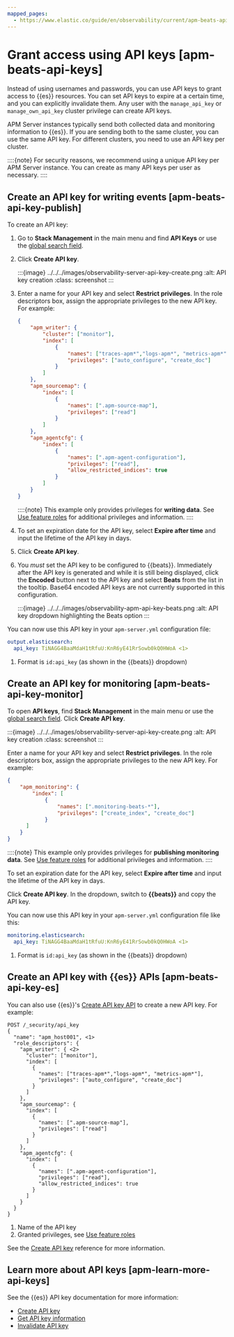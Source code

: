 ```yaml
---
mapped_pages:
  - https://www.elastic.co/guide/en/observability/current/apm-beats-api-keys.html
---
```


# Grant access using API keys [apm-beats-api-keys]

Instead of using usernames and passwords, you can use API keys to grant access to {{es}} resources. You can set API keys to expire at a certain time, and you can explicitly invalidate them. Any user with the `manage_api_key` or `manage_own_api_key` cluster privilege can create API keys.

APM Server instances typically send both collected data and monitoring information to {{es}}. If you are sending both to the same cluster, you can use the same API key. For different clusters, you need to use an API key per cluster.

::::{note}
For security reasons, we recommend using a unique API key per APM Server instance. You can create as many API keys per user as necessary.
::::



## Create an API key for writing events [apm-beats-api-key-publish]

To create an API key:

1. Go to **Stack Management** in the main menu and find **API Keys** or use the [global search field](../../../explore-analyze/find-and-organize/find-apps-and-objects.md).
2. Click **Create API key**.

    :::{image} ../../../images/observability-server-api-key-create.png
    :alt: API key creation
    :class: screenshot
    :::

3. Enter a name for your API key and select **Restrict privileges**. In the role descriptors box, assign the appropriate privileges to the new API key. For example:

    ```json
    {
        "apm_writer": {
            "cluster": ["monitor"],
            "index": [
                {
                    "names": ["traces-apm*","logs-apm*", "metrics-apm*"],
                    "privileges": ["auto_configure", "create_doc"]
                }
            ]
        },
        "apm_sourcemap": {
            "index": [
                {
                    "names": [".apm-source-map"],
                    "privileges": ["read"]
                }
            ]
        },
        "apm_agentcfg": {
            "index": [
                {
                    "names": [".apm-agent-configuration"],
                    "privileges": ["read"],
                    "allow_restricted_indices": true
                }
            ]
        }
    }
    ```

    ::::{note}
    This example only provides privileges for **writing data**. See [Use feature roles](create-assign-feature-roles-to-apm-server-users.md) for additional privileges and information.
    ::::

4. To set an expiration date for the API key, select **Expire after time** and input the lifetime of the API key in days.
5. Click **Create API key**.
6. You *must* set the API key to be configured to {{beats}}. Immediately after the API key is generated and while it is still being displayed, click the **Encoded** button next to the API key and select **Beats** from the list in the tooltip. Base64 encoded API keys are not currently supported in this configuration.

    :::{image} ../../../images/observability-apm-api-key-beats.png
    :alt: API key dropdown highlighting the Beats option
    :::


You can now use this API key in your `apm-server.yml` configuration file:

```yaml
output.elasticsearch:
  api_key: TiNAGG4BaaMdaH1tRfuU:KnR6yE41RrSowb0kQ0HWoA <1>
```

1. Format is `id:api_key` (as shown in the {{beats}} dropdown)



## Create an API key for monitoring [apm-beats-api-key-monitor]

To open **API keys**, find **Stack Management** in the main menu or use the [global search field](../../../explore-analyze/find-and-organize/find-apps-and-objects.md). Click **Create API key**.

:::{image} ../../../images/observability-server-api-key-create.png
:alt: API key creation
:class: screenshot
:::

Enter a name for your API key and select **Restrict privileges**. In the role descriptors box, assign the appropriate privileges to the new API key. For example:

```json
{
    "apm_monitoring": {
        "index": [
            {
                "names": [".monitoring-beats-*"],
                "privileges": ["create_index", "create_doc"]
            }
      ]
    }
}
```

::::{note}
This example only provides privileges for **publishing monitoring data**. See [Use feature roles](create-assign-feature-roles-to-apm-server-users.md) for additional privileges and information.
::::


To set an expiration date for the API key, select **Expire after time** and input the lifetime of the API key in days.

Click **Create API key**. In the dropdown, switch to **{{beats}}** and copy the API key.

You can now use this API key in your `apm-server.yml` configuration file like this:

```yaml
monitoring.elasticsearch:
  api_key: TiNAGG4BaaMdaH1tRfuU:KnR6yE41RrSowb0kQ0HWoA <1>
```

1. Format is `id:api_key` (as shown in the {{beats}} dropdown)



## Create an API key with {{es}} APIs [apm-beats-api-key-es]

You can also use {{es}}'s [Create API key API](https://www.elastic.co/guide/en/elasticsearch/reference/current/security-api-create-api-key.html) to create a new API key. For example:

```console
POST /_security/api_key
{
  "name": "apm_host001", <1>
  "role_descriptors": {
    "apm_writer": { <2>
      "cluster": ["monitor"],
      "index": [
        {
          "names": ["traces-apm*","logs-apm*", "metrics-apm*"],
          "privileges": ["auto_configure", "create_doc"]
        }
      ]
    },
    "apm_sourcemap": {
      "index": [
        {
          "names": [".apm-source-map"],
          "privileges": ["read"]
        }
      ]
    },
    "apm_agentcfg": {
      "index": [
        {
          "names": [".apm-agent-configuration"],
          "privileges": ["read"],
          "allow_restricted_indices": true
        }
      ]
    }
  }
}
```

1. Name of the API key
2. Granted privileges, see [Use feature roles](create-assign-feature-roles-to-apm-server-users.md)


See the [Create API key](https://www.elastic.co/guide/en/elasticsearch/reference/current/security-api-create-api-key.html) reference for more information.


## Learn more about API keys [apm-learn-more-api-keys]

See the {{es}} API key documentation for more information:

* [Create API key](https://www.elastic.co/guide/en/elasticsearch/reference/current/security-api-create-api-key.html)
* [Get API key information](https://www.elastic.co/guide/en/elasticsearch/reference/current/security-api-get-api-key.html)
* [Invalidate API key](https://www.elastic.co/guide/en/elasticsearch/reference/current/security-api-invalidate-api-key.html)
